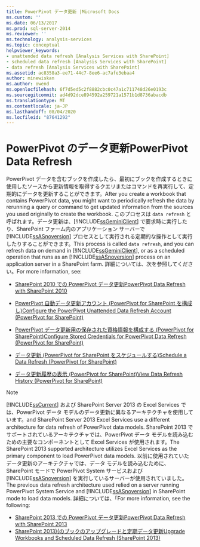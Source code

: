 ```yaml
---
title: PowerPivot データ更新 |Microsoft Docs
ms.custom: ''
ms.date: 06/13/2017
ms.prod: sql-server-2014
ms.reviewer: ''
ms.technology: analysis-services
ms.topic: conceptual
helpviewer_keywords:
- unattended data refresh [Analysis Services with SharePoint]
- scheduled data refresh [Analysis Services with SharePoint]
- data refresh [Analysis Services with SharePoint]
ms.assetid: ac8358a3-ee71-44c7-8ee6-ac7afe3ebaa4
author: minewiskan
ms.author: owend
ms.openlocfilehash: 6f7d5ed5c2f8882cbc0c47a1c711748d26e0193c
ms.sourcegitcommit: ad4d92dce894592a259721a1571b1d8736abacdb
ms.translationtype: MT
ms.contentlocale: ja-JP
ms.lasthandoff: 08/04/2020
ms.locfileid: "87641292"
---
```

# <a name="powerpivot-data-refresh"></a><span data-ttu-id="c28d4-102">PowerPivot のデータ更新</span><span class="sxs-lookup"><span data-stu-id="c28d4-102">PowerPivot Data Refresh</span></span>
  <span data-ttu-id="c28d4-103">PowerPivot データを含むブックを作成したら、最初にブックを作成するときに使用したソースから更新情報を取得するクエリまたはコマンドを再実行して、定期的にデータを更新することができます。</span><span class="sxs-lookup"><span data-stu-id="c28d4-103">After you create a workbook that contains PowerPivot data, you might want to periodically refresh the data by rerunning a query or command to get updated information from the sources you used originally to create the workbook.</span></span> <span data-ttu-id="c28d4-104">このプロセスは `data refresh` と呼ばれます。データ更新は、[!INCLUDE[ssGeminiClient](../../includes/ssgeminiclient-md.md)] で要求時に実行したり、SharePoint ファーム内のアプリケーション サーバーで [!INCLUDE[ssASnoversion](../../includes/ssasnoversion-md.md)] プロセスとして実行される定期的な操作として実行したりすることができます。</span><span class="sxs-lookup"><span data-stu-id="c28d4-104">This process is called `data refresh`, and you can refresh data on demand in [!INCLUDE[ssGeminiClient](../../includes/ssgeminiclient-md.md)], or as a scheduled operation that runs as an [!INCLUDE[ssASnoversion](../../includes/ssasnoversion-md.md)] process on an application server in a SharePoint farm.</span></span> <span data-ttu-id="c28d4-105">詳細については、次を参照してください。</span><span class="sxs-lookup"><span data-stu-id="c28d4-105">For more information, see:</span></span>  
  
-   [<span data-ttu-id="c28d4-106">SharePoint 2010 での PowerPivot データ更新</span><span class="sxs-lookup"><span data-stu-id="c28d4-106">PowerPivot Data Refresh with SharePoint 2010</span></span>](../powerpivot-data-refresh-with-sharepoint-2010.md)  
  
-   [<span data-ttu-id="c28d4-107">PowerPivot 自動データ更新アカウント &#40;PowerPivot for SharePoint を構成し&#41;</span><span class="sxs-lookup"><span data-stu-id="c28d4-107">Configure the PowerPivot Unattended Data Refresh Account &#40;PowerPivot for SharePoint&#41;</span></span>](../configure-unattended-data-refresh-account-powerpivot-sharepoint.md)  
  
-   [<span data-ttu-id="c28d4-108">PowerPivot データ更新用の保存された資格情報を構成する &#40;PowerPivot for SharePoint&#41;</span><span class="sxs-lookup"><span data-stu-id="c28d4-108">Configure Stored Credentials for PowerPivot Data Refresh &#40;PowerPivot for SharePoint&#41;</span></span>](../configure-stored-credentials-data-refresh-powerpivot-sharepoint.md)  
  
-   [<span data-ttu-id="c28d4-109">データ更新 &#40;PowerPivot for SharePoint をスケジュールする&#41;</span><span class="sxs-lookup"><span data-stu-id="c28d4-109">Schedule a Data Refresh &#40;PowerPivot for SharePoint&#41;</span></span>](../schedule-a-data-refresh-powerpivot-for-sharepoint.md)  
  
-   [<span data-ttu-id="c28d4-110">データ更新履歴の表示 &#40;PowerPivot for SharePoint&#41;</span><span class="sxs-lookup"><span data-stu-id="c28d4-110">View Data Refresh History &#40;PowerPivot for SharePoint&#41;</span></span>](view-data-refresh-history-power-pivot-for-sharepoint.md)  
  
> [!NOTE]
>  [!INCLUDE[ssCurrent](../../includes/sscurrent-md.md)] <span data-ttu-id="c28d4-111">および SharePoint Server 2013 の Excel Services では、PowerPivot データ モデルのデータ更新に異なるアーキテクチャを使用しています。</span><span class="sxs-lookup"><span data-stu-id="c28d4-111">and SharePoint Server 2013 Excel Services use a different architecture for data refresh of PowerPivot data models.</span></span> <span data-ttu-id="c28d4-112">SharePoint 2013 でサポートされているアーキテクチャでは、PowerPivot データ モデルを読み込むための主要なコンポーネントとして Excel Services が使用されます。</span><span class="sxs-lookup"><span data-stu-id="c28d4-112">The SharePoint 2013 supported architecture utilizes Excel Services as the primary component to load PowerPivot data models.</span></span> <span data-ttu-id="c28d4-113">以前に使用されていたデータ更新のアーキテクチャでは、データ モデルを読み込むために、SharePoint モードで PowerPivot System サービスおよび [!INCLUDE[ssASnoversion](../../includes/ssasnoversion-md.md)] を実行しているサーバーが使用されていました。</span><span class="sxs-lookup"><span data-stu-id="c28d4-113">The previous data refresh architecture used relied on a server running PowerPivot System Service and [!INCLUDE[ssASnoversion](../../includes/ssasnoversion-md.md)] in SharePoint mode to load data models.</span></span> <span data-ttu-id="c28d4-114">詳細については、「</span><span class="sxs-lookup"><span data-stu-id="c28d4-114">For more information, see the following:</span></span>  
> 
>  -   [<span data-ttu-id="c28d4-115">SharePoint 2013 での PowerPivot データ更新</span><span class="sxs-lookup"><span data-stu-id="c28d4-115">PowerPivot Data Refresh with SharePoint 2013</span></span>](power-pivot-data-refresh-with-sharepoint-2013.md)  
> -   [<span data-ttu-id="c28d4-116">SharePoint 2013&#41;&#40;のブックのアップグレードと定期データ更新</span><span class="sxs-lookup"><span data-stu-id="c28d4-116">Upgrade Workbooks and Scheduled Data Refresh &#40;SharePoint 2013&#41;</span></span>](../instances/install-windows/upgrade-workbooks-and-scheduled-data-refresh-sharepoint-2013.md)  
  
  
